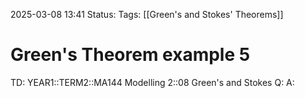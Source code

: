2025-03-08 13:41
Status: 
Tags: [[Green's and Stokes' Theorems]]
# Green's Theorem example 5

TD: YEAR1::TERM2::MA144 Modelling 2::08 Green's and Stokes
Q: 
A: 